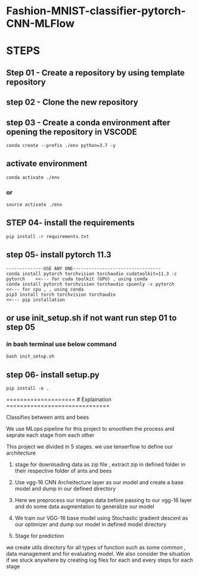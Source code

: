 # Fashion-MNIST-classifier-pytorch-CNN-MLFlow

# STEPS

## Step 01 - Create a repository by using template repository
## step 02 - Clone the new repository
## step 03 - Create a conda environment after opening the repository in VSCODE
```
conda create --prefix ./env python=3.7 -y
```
## activate environment
```
conda activate ./env
```
### or
```
source activate ./env
```

## STEP 04- install the requirements
```
pip install -r requirements.txt
```
## step 05- install pytorch 11.3

```
--------------USE ANY ONE---------------------------------
conda install pytorch torchvision torchaudio cudatoolkit=11.3 -c pytorch    <<--- for cuda toolkit (GPU) , using conda 
conda install pytorch torchvision torchaudio cpuonly -c pytorch             <<--- for cpu , , using conda   
pip3 install torch torchvision torchaudio                                   <<--- pip installation
```
## or use init_setup.sh if not want run step 01 to step 05
### in bash terminal use below command
```
bash init_setup.sh
```
## step 06- install setup.py
```
pip install -e .
``` 

==================== # Explaination ==============================

Classifies between ants and bees

We use MLops pipeline for this project to smoothen the process and seprate each stage from each other 

This project we divided in 5 stages. we use tenserflow to define our architecture

1) stage for downloading data as zip file , extract zip in defined folder in their respective folder of ants and bees

2) Use vgg-16 CNN Archeitecture layer as our model and create a base model and dump in our defined directory

3) Here we preprocess our images data before passing to our vgg-16 layer and do some data augmentation to generalize our model

4) We train our VGG-16 base model using Stochastic gradient descent as our optimizer and dump our model in defined model directory

5) Stage for prediction 

we create utils directory for all types of function such as some common , data management and for evaluating model. 
We also consider the situation if we stuck anywhere by creating log files for each and every steps for each stage

